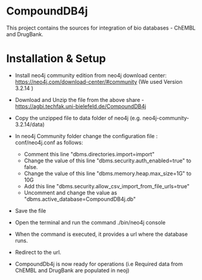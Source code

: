 # CompoundDB4j

This project contains the sources for integration of bio databases - ChEMBL and DrugBank.


# Installation & Setup

* Install neo4j community edition from neo4j download center: https://neo4j.com/download-center/#community
  (We used Version 3.2.14 )
* Download and Unzip the file from the above share - https://agbi.techfak.uni-bielefeld.de/CompoundDB4j
* Copy the unzipped file to data folder of neo4j (e.g. neo4j-community-3.2.14/data)
* In neo4j Community folder change the configuration file : conf/neo4j.conf as follows:
    *  Comment this line "dbms.directories.import=import"
    *  Change the value of this line "dbms.security.auth_enabled=true" to false.
    *  Change the value of this line "dbms.memory.heap.max_size=1G" to 10G
    *  Add this line "dbms.security.allow_csv_import_from_file_urls=true"      
    *  Uncomment  and change the value as "dbms.active_database=CompoundDB4j.db" 
    
* Save the file
* Open the terminal and run the command ./bin/neo4j console
* When the command is executed, it provides a url where the database runs.
* Redirect to the url. 
* CompoundDb4j is now ready for operations (i.e Required data from ChEMBL and DrugBank are populated in neoj)
